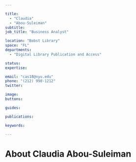 ```yaml
---

title:
  - "Claudia"
  - "Abou-Suleiman"
subtitle: 
job_title: "Business Analyst"

location: "Bobst Library"
space: "FL"
departments:
  - "Digital Library Publication and Access"

status: 
expertise:

email: "cas18@nyu.edu"
phone: "(212) 998-1212"
twitter: 

image: 
buttons:

guides:

publications:

keywords:

---
```


# About Claudia Abou-Suleiman


